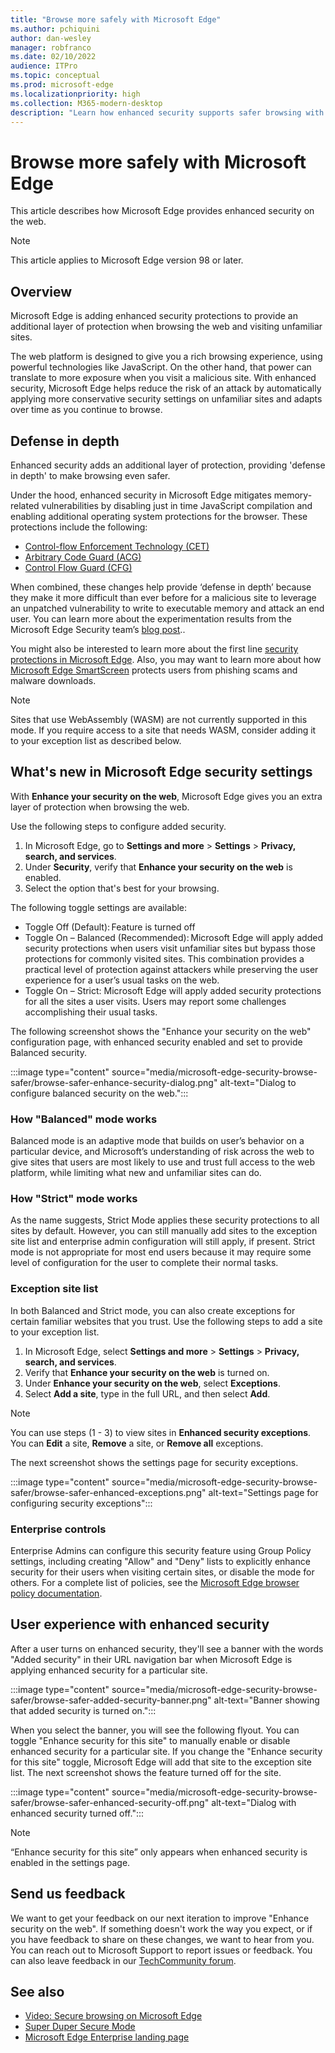 ```yaml
---
title: "Browse more safely with Microsoft Edge"
ms.author: pchiquini
author: dan-wesley
manager: robfranco
ms.date: 02/10/2022
audience: ITPro
ms.topic: conceptual
ms.prod: microsoft-edge
ms.localizationpriority: high
ms.collection: M365-modern-desktop
description: "Learn how enhanced security supports safer browsing with Microsoft Edge."
---
```

# Browse more safely with Microsoft Edge

This article describes how Microsoft Edge provides enhanced security on the web.

> [!NOTE]
> This article applies to Microsoft Edge version 98 or later.

## Overview

Microsoft Edge is adding enhanced security protections to provide an additional layer of protection when browsing the web and visiting unfamiliar sites.

The web platform is designed to give you a rich browsing experience, using powerful technologies like JavaScript. On the other hand, that power can translate to more
exposure when you visit a malicious site. With enhanced security, Microsoft Edge helps reduce the risk of an attack by automatically applying more conservative security settings on unfamiliar sites and adapts over time as you continue to browse.  

## Defense in depth

Enhanced security adds an additional layer of protection, providing 'defense in depth' to make browsing even safer.

Under the hood, enhanced security in Microsoft Edge mitigates memory-related vulnerabilities by disabling just in time JavaScript compilation and enabling additional operating system protections for the browser. These protections include the following:

- [Control-flow Enforcement Technology (CET)](/windows/win32/secbp/control-flow-guard#what-is-control-flow-guard)
- [Arbitrary Code Guard (ACG)](/microsoft-365/security/defender-endpoint/exploit-protection-reference?view=o365-worldwide#arbitrary-code-guard)
- [Control Flow Guard (CFG)](/microsoft-365/security/defender-endpoint/exploit-protection-reference?view=o365-worldwide#control-flow-guard-cfg)

When combined, these changes help provide ‘defense in depth’ because they make it more difficult than ever before for a malicious site 
to leverage an unpatched vulnerability to write to executable memory and attack an end user. You can learn more about the experimentation results from the Microsoft Edge Security team’s [blog post](https://microsoftedge.github.io/edgevr/posts/Super-Duper-Secure-Mode)..

You might also be interested to learn more about the first line [security protections in Microsoft Edge](/deployedge/ms-edge-security-for-business). Also, you may want to learn more about how [Microsoft Edge SmartScreen](/deployedge/microsoft-edge-security-smartscreen) protects users from phishing scams and malware downloads.

> [!NOTE]
> Sites that use WebAssembly (WASM) are not currently supported in this mode. If you require access to a site that needs WASM, consider adding it to your exception list as described below.

## What's new in Microsoft Edge security settings

With **Enhance your security on the web**, Microsoft Edge gives you an extra layer of protection when browsing the web.

Use the following steps to configure added security.

1. In Microsoft Edge, go to **Settings and more** > **Settings** > **Privacy, search, and services**.
2. Under **Security**, verify that **Enhance your security on the web** is enabled.
3. Select the option that's best for your browsing.

The following toggle settings are available:

- Toggle Off (Default): Feature is turned off
- Toggle On – Balanced (Recommended): Microsoft Edge will apply added security protections when users visit  unfamiliar sites but bypass those protections for commonly visited sites. This combination provides a practical level of protection against attackers while preserving the user experience for a user’s usual tasks on the web.
- Toggle On – Strict: Microsoft Edge will apply added security protections for all the sites a user visits. Users may report some challenges accomplishing their usual tasks.

The following screenshot shows the "Enhance your security on the web" configuration page, with enhanced security enabled and set to provide Balanced security.

:::image type="content" source="media/microsoft-edge-security-browse-safer/browse-safer-enhance-security-dialog.png" alt-text="Dialog to configure balanced security on the web.":::

### How "Balanced" mode works

Balanced mode is an adaptive mode that builds on user’s behavior on a particular device, and Microsoft’s understanding of risk across the web to give sites that users are most likely to use and trust full access to the web platform, while limiting what new and unfamiliar sites can do.

### How "Strict" mode works

As the name suggests, Strict Mode applies these security protections to all sites by default. However, you 
can still manually add sites to the exception site list and enterprise admin configuration will still apply, if 
present. Strict mode is not appropriate for most end users because it may require some level of 
configuration for the user to complete their normal tasks.

### Exception site list

In both Balanced and Strict mode, you can also create exceptions for certain familiar websites that you 
trust. Use the following steps to add a site to your exception list.

1. In Microsoft Edge, select **Settings and more** > **Settings** > **Privacy, search, and services**.
2. Verify that **Enhance your security on the web** is turned on.
3. Under **Enhance your security on the web**, select **Exceptions**.
4. Select **Add a site**, type in the full URL, and then select **Add**.

> [!NOTE]
> You can use steps (1 - 3) to view sites in **Enhanced security exceptions**. You can **Edit** a site, **Remove** a site, or **Remove all** exceptions.

The next screenshot shows the settings page for security exceptions.

:::image type="content" source="media/microsoft-edge-security-browse-safer/browse-safer-enhanced-exceptions.png" alt-text="Settings page for configuring security exceptions":::

### Enterprise controls

Enterprise Admins can configure this security feature using Group Policy settings, including creating "Allow" and "Deny" lists to explicitly enhance security for their users when visiting certain sites, or disable the mode for others. For a complete list of policies, see the [Microsoft Edge browser policy documentation](/deployedge/microsoft-edge-policies).

## User experience with enhanced security

After a user turns on enhanced security, they'll see a banner with the words "Added security" in their URL navigation bar when Microsoft Edge is applying enhanced security for a particular site.

:::image type="content" source="media/microsoft-edge-security-browse-safer/browse-safer-added-security-banner.png" alt-text="Banner showing that added security is turned on.":::

When you select the banner, you will see the following flyout. You can toggle "Enhance security for this site" to manually enable or disable enhanced security for a particular site. If you change the "Enhance security for this site" toggle, Microsoft Edge will add that site to the exception site list. The next screenshot shows the feature turned off for the site.  

:::image type="content" source="media/microsoft-edge-security-browse-safer/browse-safer-enhanced-security-off.png" alt-text="Dialog with enhanced security turned off.":::

> [!NOTE]
> “Enhance security for this site” only appears when enhanced security is enabled in the settings page.

## Send us feedback

We want to get your feedback on our next iteration to improve "Enhance security on the web". If something doesn't work the way you expect, or if you have feedback to share on these changes, we want to hear from you. You can reach out to Microsoft Support to report issues or feedback. You can also leave feedback in our [TechCommunity forum](https://techcommunity.microsoft.com/t5/enterprise/bd-p/EdgeInsiderEnterprise).

## See also

- [Video: Secure browsing on Microsoft Edge](microsoft-edge-video-security-smartscreen.md)
- [Super Duper Secure Mode](https://microsoftedge.github.io/edgevr/posts/Super-Duper-Secure-Mode/)
- [Microsoft Edge Enterprise landing page](https://aka.ms/EdgeEnterprise)